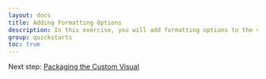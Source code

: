 ```yaml
---
layout: docs
title: Adding Formatting Options
description: In this exercise, you will add formatting options to the visual.
group: quickstarts
toc: true
---
```


Next step: [Packaging the Custom Visual](../packaging-the-custom-visual/)